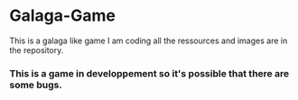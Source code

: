 # Galaga-Game
This is a galaga like game I am coding all the ressources and images are in the repository.
### This is a game in developpement so it's possible that there are some bugs.
